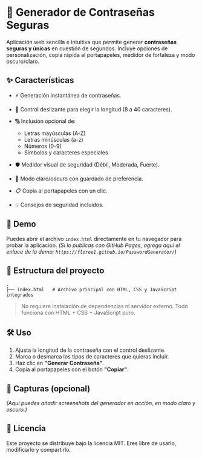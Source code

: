 
# 🔐 Generador de Contraseñas Seguras

Aplicación web sencilla e intuitiva que permite generar **contraseñas seguras y únicas** en cuestión de segundos.
Incluye opciones de personalización, copia rápida al portapapeles, medidor de fortaleza y modo oscuro/claro.

## ✨ Características

* ⚡ Generación instantánea de contraseñas.
* 📏 Control deslizante para elegir la longitud (8 a 40 caracteres).
* 🔠 Inclusión opcional de:

  * Letras mayúsculas (A-Z)
  * Letras minúsculas (a-z)
  * Números (0-9)
  * Símbolos y caracteres especiales
* 🛡️ Medidor visual de seguridad (Débil, Moderada, Fuerte).
* 🌙 Modo claro/oscuro con guardado de preferencia.
* 📋 Copia al portapapeles con un clic.
* 💡 Consejos de seguridad incluidos.

## 🚀 Demo

Puedes abrir el archivo `index.html` directamente en tu navegador para probar la aplicación.
*(Si lo publicas con GitHub Pages, agrega aquí el enlace de la demo: `https://floree1.github.io/PasswordGenerator/`)*

## 📂 Estructura del proyecto

```
.
├── index.html   # Archivo principal con HTML, CSS y JavaScript integrados
```

> No requiere instalación de dependencias ni servidor externo. Todo funciona con HTML + CSS + JavaScript puro.

## 🛠️ Uso

1. Ajusta la longitud de la contraseña con el control deslizante.
2. Marca o desmarca los tipos de caracteres que quieras incluir.
3. Haz clic en **"Generar Contraseña"**.
4. Copia al portapapeles con el botón **"Copiar"**.

## 📸 Capturas (opcional)

*(Aquí puedes añadir screenshots del generador en acción, en modo claro y oscuro.)*

## 📄 Licencia

Este proyecto se distribuye bajo la licencia MIT.
Eres libre de usarlo, modificarlo y compartirlo.

